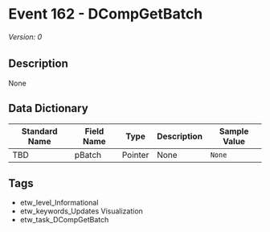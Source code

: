 # Event 162 - DCompGetBatch
###### Version: 0

## Description
None

## Data Dictionary
|Standard Name|Field Name|Type|Description|Sample Value|
|---|---|---|---|---|
|TBD|pBatch|Pointer|None|`None`|

## Tags
* etw_level_Informational
* etw_keywords_Updates Visualization
* etw_task_DCompGetBatch